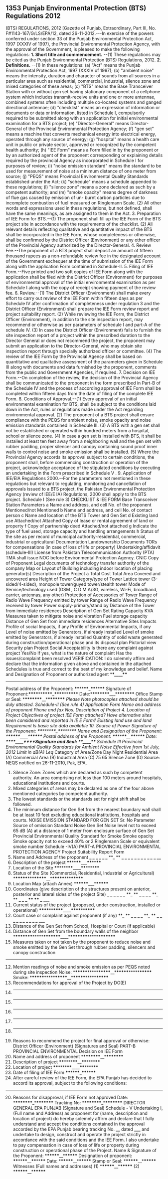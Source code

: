 ## 1353 Punjab Environmental Protection (BTS) Regulations 2012
 
(BTS) REGULATIONS, 2012
[Gazette of Punjab, Extraordinary, Part III,
No. F#1143-167/G/LS/EPA/12, dated 26-11-2012.---In exercise of the powers conferred under section 33 of the Punjab Environmental Protection Act, 1997 (XXXIV of 1997), the Provincial Environmental Protection Agency, with the approval of the Government, is pleased to make the following regulations:
**1. Short title and commencement.**
--(1) These regulations may be cited as the Punjab Environmental Protection (BTS) Regulations, 2012.
**2. Definitions.**
--(1) In these regulations:
   (a) "Act" means the Punjab Environmental Protection Act, 1997 (XXXIV of 1997);
   (b) "ambient noise" means the intensity, duration and character of sounds from all sources in a particular area such as residential, commercial, industrial, silence zone and mixed categories of these areas;
   (c) "BTS" means the Base Transceiver Station with or without gen set having stationary component of a cellphone system which includes transmit-receive units and one or more antennae, combined systems often including multiple co-located systems and ganged directional antennae;
   (d) "checklist" means an expression of information or documents or data or information, listed in Schedule I, compulsorily required to be submitted along with an application for initial environmental examination for a BTS project;
   (e) "Director-General" means Director-General of the Provincial Environmental Protection Agency;
   (f) "gen set" means a machine that converts mechanical energy into electrical energy, operated through any source of energy;
   (g) "hospital" means a health care unit in public or private sector, approved or recognized by the competent health authority;
   (h) "IEE Form" means a Form filled in by the proponent or by an authorized agent of the proponent corresponding or explaining details required by the provincial Agency as incorporated in Schedule I for purposes of review;
   (i) "noise emission standard" means the standard to be used for measurement of noise at a minimum distance of one meter from source;
   (j) "PEQS" means Provincial Environmental Quality Standards established under the Act;
   (k) "schedule" means a schedule appended to these regulations;
   (l) "silence zone" means a zone declared as such by a competent authority; and
   (m) "smoke opacity" means degree of darkness of flue gas caused by emission of un- burnt carbon particles due to incomplete combustion of fuel measured on Ringlemann Scale.
   (2) All other words and expressions used in these regulations, but not defined, shall have the same meanings, as are assigned to them in the Act.
3. Preparation of IEE Form for BTS.--(1) The proponent shall fill up the IEE Form of the BTS project site in accordance with the requirements of the checklist.
   (2) All relevant details reflecting qualitative and quantitative impact of the BTS shall be incorporated in the IEE Form, whose completeness or otherwise, shall be confirmed by the District Officer (Environment) or any other officer of the Provincial Agency authorized by the Director-General.
4. Review Fee.--The proponent of a BTS project shall deposit an amount of fifteen thousand rupees as a non-refundable review fee in the designated account of the Government exchequer at the time of submission of the IEE Form along with the application Form contained in Schedule-II.
5. Filing of IEE Form.--Five printed and two soft copies of IEE Form along with the application shall be filed with the District Officer (Environment) for purposes of environmental approval of the initial environmental examination as per Schedule I along with the copy of receipt showing payment of the review fee.
6. Review.--(1) The District Officer (Environment) shall make every effort to carry out review of the IEE Form within fifteen days as per Schedule IV after confirmation of completeness under regulation 3 and the District Officer (Environment) shall prepare the IEE Form review report and project suitability report.
   (2) While reviewing the IEE Form, the District Officer (Environment), in addition to the site inspection report, may recommend or otherwise as per parameters of schedule I and part-A of the schedule IV.
   (3) In case the District Officer (Environment) fails to furnish the site inspection report of a project within the prescribed duration to the Director General or does not recommend the project, the proponent may submit an application to the Director-General, who may obtain site inspection report through specially authorized officer or committee.
   (4) The review of the IEE Form by the Provincial Agency shall be based on quantitative and qualitative assessment of the parameters given in Schedule III along with documents and data furnished by the proponent, comments from the public and Government Agencies, if required.
7. Decision on IEE Form.--On completion of the review, the decision of the Provincial Agency shall be communicated to the proponent in the form prescribed in Part-B of the Schedule IV and the process of according approval of IEE Form shall be completed within fifteen days from the date of filing of the complete IEE Form.
8. Conditions of Approval.--(1) Every approval of an initial environmental examination for BTS, shall be subject to the conditions laid down in the Act, rules or regulations made under the Act regarding environmental approval.
   (2) The proponent of a BTS project shall ensure compliance with the PEQS for ambient noise, smoke opacity and noise emission standards contained in Schedule III.
   (3) A BTS with a gen set shall not be established or operated within hundred meters from a hospital, school or silence zone.
   (4) In case a gen set is installed with BTS, it shall be installed at least ten feet away from a neighboring wall and the gen set with rubber padding, proper silencer and canopy containing sound proof inner walls to control noise and smoke emission shall be installed.
   (5) Where the Provincial Agency accords its approval subject to certain conditions, the proponent shall, before commencing construction or operation of the project, acknowledge acceptance of the stipulated conditions by executing an undertaking in the Form prescribed in Schedule V .
9. Application of IEE/EIA Regulations 2000.--For the parameters not mentioned in these regulations but relevant to regulating, monitoring and cancellation of approvals issued to a BTS project, the Pakistan Environmental Protection Agency (review of IEE/E IA) Regulations, 2000 shall apply to the BTS project.
   Schedule I
   (See rule 3)
   CHECKLIST & IEE FORM
   Base Transceiver Station
   Parameters
   a
   Name and address, and cell No. of the proponent
   Mentioned/not Mentioned
   b
   Name and address, and cell No. of contact person
   c
   Name and location of the BTS Tower and Gen Set
   d
   Existing land use
   Attached/not Attached
   Copy of lease or rental agreement of land or property
   f
   Copy of partnership deed
   Attached/not attached
   g
   Indicate the type of fuel used, storage capacity and handling arrangements
   h
   Status of the site as per record of municipal authority-residential, commercial, industrial or agricultural
   Documentation
   Landownership Documents
   TORs for compensations (in case of loss of life or property)
   Undertaking/affidavit (schedule-III)
   License from Pakistan Telecommunication Authority (PTA)
   TMA shall issue NOC before Environmental Protection Agency.
   CNIC Copy of Proponent
   Legal documents of technology transfer authority of the company
   Map or Layout of Building including indoor location of placing generator(s)
   Description of the Project
   a
   Total Cost
   Total Area
   Covered and uncovered area
   Height of Tower
   Category/type of Tower
   Lattice tower (3-sided/4-sided), monopole tower/guyed tower/stealth tower
   Mode of Service/technology used (GSM , C D M A/3G, wireless, Wi-Fi, broadband, carrier, antennas, any other)
   Protection of Accessories of Tower
   Range of Radio Wave Frequency emitted by tower
   Range of Radio Wave Frequency received by tower
   Power supply-primary/stand by
   Distance of the Tower from immediate residences
   Description of Gen Set
   Rating Capacity KVA
   Measures taken to mitigate noise and vibration
   Fuel storage capacity
   Distance of Gen Set from immediate residences
   Alternative Sites
   Impacts
   Profile of social Impacts, if any
   Profile of Environmental Impacts, if any
   Level of noise emitted by Generators, if already installed
   Level of smoke emitted by Generators, if already installed
   Quantity of solid waste generated during construction/operational phase and its disposal plan
   Pictorial view
   Security plan
   Project Social Acceptability
   Is there any complaint against project
   Yes/No
   If yes, what is the nature of complaint
   Has the issues/complaint been resolved
   VERIFICATION: I do solemnly affirm and declare that the information given above and contained in the attached Schedules is true and correct to the best of my knowledge and belief.
   Name and Designation of Proponent or authorized agent \***\*\_\_\_\_\*\***

---

Postal address of the Proponent: **\*\***\*\***\*\***\_**\*\***\*\***\*\***
Signature of Proponent:**\*\*\*\***\*\***\*\*\*\***\_**\*\*\*\***\*\***\*\*\*\***
Date:\***\*\*\*\*\*\*\***\_\_\_\***\*\*\*\*\*\*\***
Office Stamp or Seal: \***\*\*\*\*\*\*\***\_\_\***\*\*\*\*\*\*\***
_Please Note photocopies attached should be duly attested.
Schedule-II
(See rule 4)
Application Form
Name and address of proponent
Phone and fax Nos.
Description of Project 4.
Location of Project
Objectives of project
IEE Form attached?
Have alternative sites been considered and reported in IE E Form?
Existing land use and land Requirement
Is basic site data available 10.
Source of Power
Signature of the Proponent: **\*\***\*\*\*\***\*\***\_**\*\***\*\*\*\***\*\***
Name and Designation of the Proponent: \***\*\*\*\*\***\_\_\_\_\***\*\*\*\*\***
Postal address of the Proponent: **\*\***\*\***\*\***\_\_**\*\***\*\***\*\***
Date: **\*\*\*\***\_\_\_\_**\*\*\*\***Signature and Seal: **\*\***\_\_\_\_**\*\***
Schedule III
Provincial Environmental Quality Standards
for Ambient Noise
Effective from 1st July, 2012
Limit in dB(A) Leq_
Category of Area/Zone
Day
Night
Residential Area (A)
Commercial Area (B)
Industrial Area (C)
75
65
Silence Zone (D)
Source: NEQS notified on 26-11-2010, Pak, EPA,

1. Silence Zone: Zones which are declared as such by competent authority. An area comprising not less than 100 meters around hospitals, educational institutions and courts.
2. Mixed categories of areas may be declared as one of the four above mentioned categories by competent authority.
3. The lowest standards or the standards set for night shift shall be followed.
4. The minimum distance for Gen Set from the nearest boundary wall shall be at least 10 feet excluding educational institutions, hospitals and courts.
   NOISE EMISSION STANDARD FOR GEN SET
   Sr. No
   Parameter
   Source of omission
   Standard
   Noise
   Gen Set
   Noise level not to exceed 65 dB (A) at a distance of 1 meter from enclosure surface of Gen Set
   Provincial Environmental Quality Standard for Smoke
   Smoke opacity
   Smoke opacity not to exceed 40% or 2 Ringlemann Scale or equivalent smoke number
   Schedule -IV(A)
   PART-A
   PROVINCIAL ENVIRONMENTAL
   PROTECTION AGENCY
   Project Suitability Report Form
5. Name and Address of the proponent **\_ \_** **\_ \_** **\_ \_** **\_ ** **\_ \_** **\_ \_** **\_ \_** **\_ \_** **\_ \_** **\_ \_\_**
6. Description of the project **\*\***\*\***\*\***\_\_\_**\*\***\*\***\*\***
7. Location of the Site **\*\***\*\*\*\***\*\***\_\_\_\_**\*\***\*\*\*\***\*\***
8. Status of the Site (Commercial, Residential, Industrial or Agricultural) \***\*\*\*\*\***\*\*\***\*\*\*\*\***\_\_\***\*\*\*\*\***\*\*\***\*\*\*\*\***
9. Location Map (attach Annex) \***\*\*\*\*\***\_\_\_\***\*\*\*\*\***
10. Coordinates (give description of the structures present on anterior, posterior and lateral sides of the project Site) **\_ \_** **\_ \_** **\_ \_** **\_ ** **\_ \_** **\_ \_** **\_ ** **\_ \_** **\_ ** ** \_** \_\_\_
11. Current status of the project (proposed, under construction, installed or operational) **\*\*\*\***\*\***\*\*\*\***\_\_\_\_**\*\*\*\***\*\***\*\*\*\***
12. Court case or complaint against proponent (if any) **\_ ** **\_ \_** **\_ \_** **\_ ** **\_ \_** **\_ \_** **\_ \_** **\_ \_** **\_ \_** \_\_\_
13. Distance of the Gen Set from School, Hospital or Court (if applicable)
14. Distance of Gen Set from the boundary walls of the neighbor \***\*\*\*\*\*\*\***\*\*\*\*\***\*\*\*\*\*\*\***\_\_\_\_\***\*\*\*\*\*\*\***\*\*\*\*\***\*\*\*\*\*\*\***
15. Measures taken or not taken by the proponent to reduce noise and smoke emitted by the Gen Set through rubber padding, silencers and canopy construction

---

12. Mention readings of noise and smoke emission as per PEQS noted during site inspection
    Noise: \***\*\*\*\*\***\*\*\*\*\***\*\*\*\*\***\_\_\***\*\*\*\*\***\*\*\*\*\***\*\*\*\*\***
    Smoke: \***\*\*\*\*\***\*\*\*\*\***\*\*\*\*\***\_\_\***\*\*\*\*\***\*\*\*\*\***\*\*\*\*\***
13. Recommendations for approval of the Project by DO(E)
14. ***
15. ***
16. ***
17. ***
18. ***
19. Reasons to recommend the project for final approval or otherwise:
    District Officer (Environment)
    (Signatures and Seal)
    PART-B
    PROVINCIAL ENVIRONMENTAL
    Decision on IEE Form
20. Name and address of proponent \***\*\*\*\*\*\*\***\_\_\***\*\*\*\*\*\*\***
21. Description of project **\*\***\*\*\*\***\*\***\_\_**\*\***\*\*\*\***\*\***
22. Location of project **\*\***\*\*\*\***\*\***\_\_\_\_**\*\***\*\*\*\***\*\***
23. Date of filing of IEE Form **\*\***\*\***\*\***\_**\*\***\*\***\*\***
24. After careful review of the IEE Form, the EPA Punjab has decided to accord its approval, subject to the following conditions:

---

20. Reasons for disapproval, if IEE Form not approved
    Date: \***\*\*\*\*\*\*\***\_\***\*\*\*\*\*\*\***
    Tracking No: \***\*\*\*\*\*\*\***\_\***\*\*\*\*\*\*\***
    DIRECTOR GENERAL
    EPA PUNJAB
    (Signature and Seal)
    Schedule - V
    Undertaking
    I, (Full name and Address) as proponent for (name, description and location of project) do hereby solemnly affirm and declare that I fully understand and accept the conditions contained in the approval accorded by the EPA Punjab bearing tracking No. **\_\_** dated **\_\_\_** and undertake to design, construct and operate the project strictly in accordance with the said conditions and the IEE Form.
    I also undertake to pay compensation in case of loss of life or property during construction or operational phase of the Project.
    Name & Signature of the Proponent: \***\*\*\*\*\***\_\_\***\*\*\*\*\***
    Designation of proponent: **\*\***\*\***\*\***\_\_**\*\***\*\***\*\***
    Date: \***\*\*\*\*\***\_\_\***\*\*\*\*\***
    Stamp or Seal: \***\*\*\*\*\***\_\_\***\*\*\*\*\***
    Witnesses
    (Full names and addresses)
    (1) \***\*\*\*\*\***\_\_\***\*\*\*\*\***
    (2) \***\*\*\*\*\***\_\_\***\*\*\*\*\***

